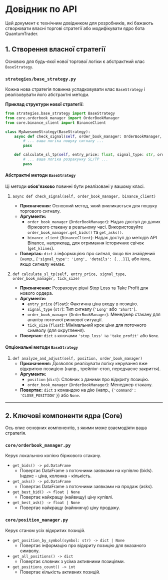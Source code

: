 # Довідник по API

Цей документ є технічним довідником для розробників, які бажають створювати власні торгові стратегії або модифікувати ядро бота QuantumTrader.

## 1. Створення власної стратегії

Основою для будь-якої нової торгової логіки є абстрактний клас `BaseStrategy`.

### `strategies/base_strategy.py`

Кожна нова стратегія повинна успадковувати клас `BaseStrategy` і реалізовувати його абстрактні методи.

**Приклад структури нової стратегії:**

```python
from strategies.base_strategy import BaseStrategy
from core.orderbook_manager import OrderBookManager
from core.binance_client import BinanceClient

class MyAwesomeStrategy(BaseStrategy):
    async def check_signal(self, order_book_manager: OrderBookManager, binance_client: BinanceClient) -> dict | None:
        # ... ваша логіка пошуку сигналу ...
        pass

    def calculate_sl_tp(self, entry_price: float, signal_type: str, order_book_manager: OrderBookManager, tick_size: float) -> dict | None:
        # ... ваша логіка розрахунку SL/TP ...
        pass
```

#### Абстрактні методи `BaseStrategy`

Ці методи **обов'язково** повинні бути реалізовані у вашому класі.

1.  `async def check_signal(self, order_book_manager, binance_client)`
    *   **Призначення:** Основний метод, який викликається для пошуку торгового сигналу.
    *   **Аргументи:**
        *   `order_book_manager` (`OrderBookManager`): Надає доступ до даних біржового стакану в реальному часі. Використовуйте `order_book_manager.get_bids()` та `get_asks()`.
        *   `binance_client` (`BinanceClient`): Надає доступ до методів API Binance, наприклад, для отримання історичних свічок (`get_klines`).
    *   **Повертає:** `dict` з інформацією про сигнал, якщо він знайдений (напр., `{'signal_type': 'Long', 'details': {...}}`), або `None`, якщо сигналу немає.

2.  `def calculate_sl_tp(self, entry_price, signal_type, order_book_manager, tick_size)`
    *   **Призначення:** Розраховує рівні Stop Loss та Take Profit для нового ордера.
    *   **Аргументи:**
        *   `entry_price` (`float`): Фактична ціна входу в позицію.
        *   `signal_type` (`str`): Тип сигналу (`'Long'` або `'Short'`).
        *   `order_book_manager` (`OrderBookManager`): Менеджер стакану для аналізу поточної ринкової ситуації.
        *   `tick_size` (`float`): Мінімальний крок ціни для поточного символу (для округлення).
    *   **Повертає:** `dict` з ключами `'stop_loss'` та `'take_profit'` або `None`.

#### Опціональні методи `BaseStrategy`

1.  `def analyze_and_adjust(self, position, order_book_manager)`
    *   **Призначення:** Дозволяє реалізувати логіку керування вже відкритою позицією (напр., трейлінг-стоп, передчасне закриття).
    *   **Аргументи:**
        *   `position` (`dict`): Словник з даними про відкриту позицію.
        *   `order_book_manager` (`OrderBookManager`): Менеджер стакану.
    *   **Повертає:** `dict` з командою на дію (напр., `{'command': 'CLOSE_POSITION'}`) або `None`.

---

## 2. Ключові компоненти ядра (Core)

Ось опис основних компонентів, з якими може взаємодіяти ваша стратегія.

### `core/orderbook_manager.py`

Керує локальною копією біржового стакану.

*   `get_bids() -> pd.DataFrame`
    *   Повертає DataFrame з поточними заявками на купівлю (bids). Індекс - ціна, колонка - кількість.
*   `get_asks() -> pd.DataFrame`
    *   Повертає DataFrame з поточними заявками на продаж (asks).
*   `get_best_bid() -> float | None`
    *   Повертає найкращу (найвищу) ціну купівлі.
*   `get_best_ask() -> float | None`
    *   Повертає найкращу (найнижчу) ціну продажу.

### `core/position_manager.py`

Керує станом усіх відкритих позицій.

*   `get_position_by_symbol(symbol: str) -> dict | None`
    *   Повертає інформацію про відкриту позицію для вказаного символу.
*   `get_all_positions() -> dict`
    *   Повертає словник з усіма активними позиціями.
*   `get_positions_count() -> int`
    *   Повертає кількість активних позицій.

